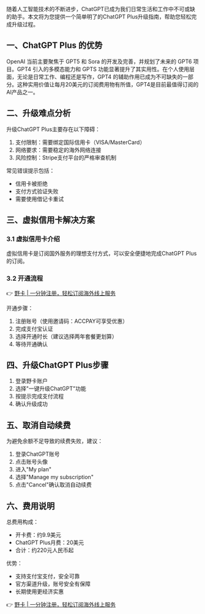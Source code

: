 随着人工智能技术的不断进步，ChatGPT已成为我们日常生活和工作中不可或缺的助手。本文将为您提供一个简单明了的ChatGPT Plus升级指南，帮助您轻松完成升级过程。

## 一、ChatGPT Plus 的优势

OpenAI 当前主要聚焦于 GPT5 和 Sora 的开发及完善，并规划了未来的 GPT6 项目。GPT4 引入的多模态能力和 GPTS 功能显著提升了其实用性。在个人使用层面，无论是日常工作、编程还是写作，GPT4 的辅助作用已成为不可缺失的一部分。这种实用价值让每月20美元的订阅费用物有所值，GPT4是目前最值得订阅的AI产品之一。

## 二、升级难点分析

升级ChatGPT Plus主要存在以下障碍：

1. 支付限制：需要绑定国际信用卡（VISA/MasterCard）
2. 网络要求：需要稳定的海外网络连接
3. 风险控制：Stripe支付平台的严格审查机制

常见错误提示包括：
- 信用卡被拒绝
- 支付方式验证失败
- 需要使用借记卡重试

## 三、虚拟信用卡解决方案

### 3.1 虚拟信用卡介绍

虚拟信用卡是订阅国外服务的理想支付方式，可以安全便捷地完成ChatGPT Plus的订阅。

### 3.2 开通流程

👉 [野卡 | 一分钟注册，轻松订阅海外线上服务](https://bit.ly/bewildcard)

开通步骤：
1. 注册账号（使用邀请码：ACCPAY可享受优惠）
2. 完成支付宝认证
3. 选择开通时长（建议选择两年套餐更划算）
4. 等待开通确认

## 四、升级ChatGPT Plus步骤

1. 登录野卡账户
2. 选择"一键升级ChatGPT"功能
3. 按提示完成支付流程
4. 确认升级成功

## 五、取消自动续费

为避免余额不足导致的续费失败，建议：

1. 登录ChatGPT账号
2. 点击账号头像
3. 进入"My plan"
4. 选择"Manage my subscription"
5. 点击"Cancel"确认取消自动续费

## 六、费用说明

总费用构成：
- 开卡费：约9.9美元
- ChatGPT Plus月费：20美元
- 合计：约220元人民币起

优势：
- 支持支付宝支付，安全可靠
- 官方渠道升级，账号安全有保障
- 长期使用更经济实惠

👉 [野卡 | 一分钟注册，轻松订阅海外线上服务](https://bit.ly/bewildcard)